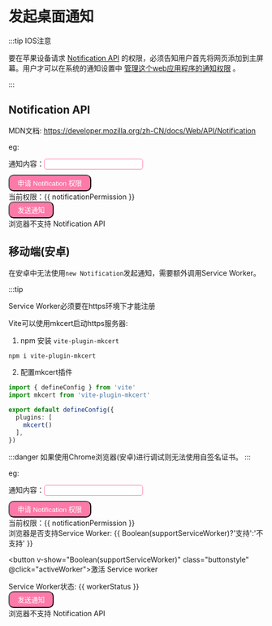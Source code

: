 # 发起桌面通知

:::tip IOS注意

要在苹果设备请求 [Notification API](https://developer.mozilla.org/zh-CN/docs/Web/API/Notification) 的权限，必须告知用户首先将网页添加到主屏幕。用户才可以在系统的通知设置中 [管理这个web应用程序的通知权限](https://support.apple.com/zh-cn/108781) 。

:::

## Notification API

MDN文档: https://developer.mozilla.org/zh-CN/docs/Web/API/Notification

eg: 

<div v-if="hasapi">
<div style="margin:0 0 10px 0">
通知内容：<input class="inputstyle" v-model="inputVal"/>
</div>
<div>
<button class="buttonstyle" @click="getPermission">申请 Notification 权限</button> 
<div>当前权限：{{ notificationPermission }}</div>
<button class="buttonstyle" v-show="notificationPermission=='granted'" @click="sendNotification">发送通知</button> 
</div>
</div>
<div v-else>浏览器不支持 Notification API</div>



## 移动端(安卓)

在安卓中无法使用`new Notification`发起通知，需要额外调用Service Worker。

:::tip 

Service Worker必须要在https环境下才能注册

Vite可以使用mkcert启动https服务器: 

1. npm 安装 `vite-plugin-mkcert`

```bash
npm i vite-plugin-mkcert
```

2. 配置mkcert插件

```ts
import { defineConfig } from 'vite'
import mkcert from 'vite-plugin-mkcert'

export default defineConfig({
  plugins: [
    mkcert()
  ],
})
```



:::danger 如果使用Chrome浏览器(安卓)进行调试则无法使用自签名证书。
:::

eg: 

<div v-if="hasapi">
<div style="margin:0 0 10px 0">
通知内容：<input class="inputstyle" v-model="inputVal2"/>
</div>
<div>
<button class="buttonstyle" @click="getPermission">申请 Notification 权限</button> 
<div>当前权限：{{ notificationPermission }}</div>

<div>浏览器是否支持Service Worker: {{ Boolean(supportServiceWorker)?'支持':'不支持' }}</div> 

<button v-show="Boolean(supportServiceWorker)"  class="buttonstyle" @click="activeWorker">激活 Service worker</button> 
<div v-show="Boolean(supportServiceWorker)" >Service Worker状态: {{ workerStatus }}</div>
<button class="buttonstyle" v-show="notificationPermission=='granted'&&workerStatus=='Service worker已激活'" @click="sendNotification2">发送通知</button> 
</div>
</div>
<div v-else>浏览器不支持 Notification API</div>

<script setup>
import { ref, onMounted } from 'vue'
const inputVal = ref('Message')
const inputVal2 = ref('Message')

const hasapi = ()=>"Notification" in window

const getPermission=()=> {
    Notification.requestPermission().then(permission=>{
        notificationPermission.value=permission
    })
}

const sendNotification=()=>{
    new Notification("阿纸",{
        body: inputVal.value,
        image: 'https://baizhi958216.github.io/baizhi958216.png',
        icon: 'https://baizhi958216.github.io/baizhi958216.png',
        lang: 'zh-cn',
        requireInteraction: true
    })
}

const activeWorker = async ()=>{
    navigator.serviceWorker.register("/sw.js",{
      scope: "./"
    }).then(registration=>{
      workerStatus.value = "Service worker已激活"
    }).catch(err=>{
      workerStatus.value = err
    });
}

const sendNotification2= async ()=>{
  navigator.serviceWorker.ready.then(function(registration) {
    registration.showNotification("阿纸",{
      body: inputVal2.value,
      image: 'https://baizhi958216.github.io/baizhi958216.png',
      icon: 'https://baizhi958216.github.io/baizhi958216.png',
      lang: 'zh-cn',
      requireInteraction: true
    });
  });
}

const notificationPermission = ref('none')
const supportServiceWorker = ()=>"serviceWorker" in navigator
const workerStatus = ref('none')

onMounted(()=>{
    notificationPermission.value = Notification.permission
})
</script>

<style>
.flex{
    display:flex;
}
.items-center{
    align-items:center;
}
.inputstyle{
    border: 1px solid rgba(253, 121, 168,1.0);
    padding: 2px 8px;
    border-radius: 5px;
}
.buttonstyle{
    background: rgba(253, 121, 168,1.0);
    color:#fff;
    width: fit-content;
    padding: 5px 16px;
    border-radius: 10px;
    cursor: pointer;
    user-select:none
}
</style>
